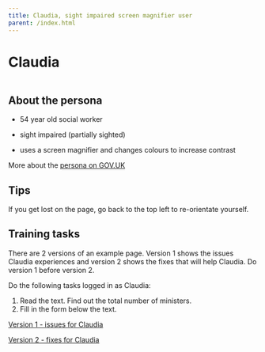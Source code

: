 ```yaml
---
title: Claudia, sight impaired screen magnifier user
parent: /index.html
---
```


# Claudia

<div><img src="../images/persona-avatars/claudia.png" class="profile" alt="" /></div>


## About the persona

* 54 year old social worker

* sight impaired (partially sighted)

* uses a screen magnifier and changes colours to increase contrast

More about the [persona on GOV.UK](https://www.gov.uk/government/publications/understanding-disabilities-and-impairments-user-profiles/claudia-partially-sighted-screen-magnifier-user)


## Tips

If you get lost on the page, go back to the top left to re-orientate yourself.


## Training tasks

There are 2 versions of an example page. Version 1 shows the issues Claudia experiences and version 2 shows the fixes that will help Claudia. Do version 1 before version 2.

Do the following tasks logged in as Claudia:

1. Read the text. Find out the total number of ministers.
2. Fill in the form below the text.

[Version 1 - issues for Claudia](bad.html)

[Version 2 - fixes for Claudia](good.html)
